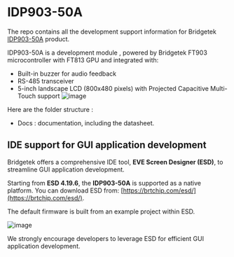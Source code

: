 #     IDP903-50A


The repo contains all the development support information for Bridgetek [IDP903-50A](https://brtchip.com/product/idp903-50A/) product. 

IDP903-50A is a development module , powered by Bridgetek FT903 microcontroller with FT813 GPU and integrated with:
*  Built-in buzzer for audio feedback
*  RS-485 transceiver
*  5-inch landscape LCD (800x480 pixels) with  Projected Capacitive Multi-Touch support
![image](https://github.com/user-attachments/assets/c654ebe4-59aa-43e2-a2c9-3bac8024448e)


Here are the folder structure :  

* Docs : documentation, including the datasheet. 


## IDE support for GUI application development  

Bridgetek offers a comprehensive IDE tool, **EVE Screen Designer (ESD)**, to streamline GUI application development.  

Starting from **ESD 4.19.6**, the **IDP903-50A** is supported as a native platform. You can download ESD from: [https://brtchip.com/esd/](https://brtchip.com/esd/).  

The default firmware is built from an example project within ESD.  

![image](https://github.com/user-attachments/assets/8f162ae1-0b8e-4ba7-902a-a77c5e59f43e)


We strongly encourage developers to leverage ESD for efficient GUI application development.

